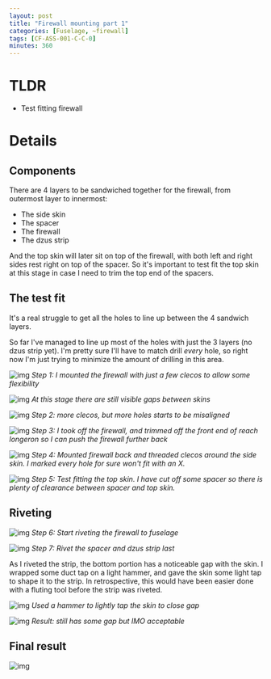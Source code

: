 ```yaml
---
layout: post
title: "Firewall mounting part 1"
categories: [Fuselage, ~firewall]
tags: [CF-ASS-001-C-C-0]
minutes: 360
---
```


# TLDR

- Test fitting firewall

# Details

## Components

There are 4 layers to be sandwiched together for the firewall, from outermost layer to innermost:

- The side skin
- The spacer
- The firewall
- The dzus strip

And the top skin will later sit on top of the firewall, with both left and right sides rest right on top of the spacer. So it's important to test fit the top skin at this stage in case I need to trim the top end of the spacers.

## The test fit

It's a real struggle to get all the holes to line up between the 4 sandwich layers.

So far I've managed to line up most of the holes with just the 3 layers (no dzus strip yet). I'm pretty sure I'll have to match drill _every_ hole, so right now I'm just trying to minimize the amount of drilling in this area.

![img](https://lh3.googleusercontent.com/pw/AP1GczMldYDBZS66whcE3DpP1kgxW-fvdjk5iamFUZ7_w_I6UefixT4ZXTe76TozwgOvA5MNp1_reSipKu-YP6NtyUPqWrBDHH8udprMsWOVCrwEL9oaa6YGOmTkCds5FSgiwK4028ljtyvXkdAUrWqFkurIag=w2174-h2888-s-no-gm?authuser=3)
_Step 1: I mounted the firewall with just a few clecos to allow some flexibility_

![img](https://lh3.googleusercontent.com/pw/AP1GczP05Ho_PAJ6857lGxzHhCntw108hqI6wPvGsMVgraHxfyQw2BJhk88K61e9dJpSbkuKEYz3y0maRqPUo59k31X2RMM1aBaftRktxNpkyXXrGkQCudMSKYcijIPC9xO2g3rOjhuD46rSZ1iysCFox4UKaQ=w3836-h2888-s-no-gm?authuser=3)
_At this stage there are still visible gaps between skins_

![img](https://lh3.googleusercontent.com/pw/AP1GczMdkBjEkhe3wdJJCRiPF6qCTuLMPxQvrcJh9s17QcipGb371Cr7BJlaJr9odtKATqPlTLsE_VLQriPRUnKA40Rp75d3TSmvCnTJiVL6yYFdFTg3hGZ4uOCQdsQqxE-Na5VOv_lC_ldgOPh4t3UPk-bNBw=w3836-h2888-s-no-gm?authuser=3)
_Step 2: more clecos, but more holes starts to be misaligned_

![img](https://lh3.googleusercontent.com/pw/AP1GczOC9C0LAJMe3uxA7ARDhM-nRzhGR7Qd69zF_CqGKdVjWyMsLzburUH6JGo0Uh_5ByKqmQsriuk81wAhWZv13aYZB8OjuJIAmQHrpzS5qONiL7rOaYL20Eu-1slx1GTDYZ-ZXC8l8qog8IhpQeJxwpQ-6g=w3836-h2888-s-no-gm?authuser=3)
_Step 3: I took off the firewall, and trimmed off the front end of reach longeron so I can push the firewall further back_

![img](https://lh3.googleusercontent.com/pw/AP1GczMoJLZMRwwMkm8hR4HaLN7wXObvJK-HSpqGxDUnluh08kMj7vBkXzSnLV-yehW1dXkolheSQNfqj9k4rBZIVkevqX5jBf-hIElGYWX8BqiO2pnbZvH5xWT4J0P1Weap-n0egsAfOrpQOCrSGELTk8orKg=w2174-h2888-s-no-gm?authuser=3)
_Step 4: Mounted firewall back and threaded clecos around the side skin. I marked every hole for sure won't fit with an X._

![img](https://lh3.googleusercontent.com/pw/AP1GczNClf7cNUT5E1SQMUQ2k_B6kGP8U61sTGTlJFZ9uTxPZRe45KtZT-_5j2PYKsy2Dz3U70icV4xLqrVgHiGVvefPb-6T6wPB3r_F6gwLf_ZWvCQlkCpjVkSyJnV-YuzKI1mZgUbwtg9vs_mueYCv8-2Y5w=w3836-h2888-s-no-gm?authuser=3)
_Step 5: Test fitting the top skin. I have cut off some spacer so there is plenty of clearance between spacer and top skin._

## Riveting

![img](https://lh3.googleusercontent.com/pw/AP1GczPgktpkwcmrmhfePQE4exrCa0AeVKaCpS_5oZuLycJOdq-eiZysMSuGl2jSIPQXpFc2TUlLtZn5JNxLEGVE9P7D7XTW6ow1OMeherJk3fJW_1IfpWT1PpCX7ciISDJoPHjdB0z6n2flKuNOtHTg1FJYCA=w4080-h3072-s-no-gm?authuser=0)
_Step 6: Start riveting the firewall to fuselage_

![img](https://lh3.googleusercontent.com/pw/AP1GczPvniAYAx4SigeYU1HOMVO-jf8tLMJhJRy6hvvC4EtzumVf-F1jTcVFiFxC50dmsC4v2wU5HcTJ_D-aZ67vDssPFg42K3FqL-k9hVXb1UQdR1D4rFOKMw7ofVDhc14n8WCz3kjcWR88ieCTwR6SJqkwdg=w2328-h3092-s-no-gm?authuser=0)
_Step 7: Rivet the spacer and dzus strip last_

As I riveted the strip, the bottom portion has a noticeable gap with the skin. I wrapped some duct tap on a light hammer, and gave the skin some light tap to shape it to the strip. In retrospective, this would have been easier done with a fluting tool before the strip was riveted.

![img](https://lh3.googleusercontent.com/pw/AP1GczNkejFOvibmmDY8L957pNJeeSxYFV_P3_-HTNFPk7VV9Wg9I3jPU7m0Kj69VlbEkbU_sWdMpLNrU82N-7k3hrnA9RbHxRJDwmfrmyG6fWCwDDt-JMLsPad7FDHOsKe2LCFqcWifutcOS1tb8RbCIe0evw=w4080-h3072-s-no-gm?authuser=0)
_Used a hammer to lightly tap the skin to close gap_

![img](https://lh3.googleusercontent.com/pw/AP1GczOhaO6Bqn2F__tMTNGsW5SIU6MOP4R9qqPAViusDjZLwlmqQWdgI36W2ZE7-Bt_zpWnsAIv1NDyTo1tpGqs3chc0yTTNV3TGAdoYGStx3SK9oN-KhJm9AuxQE_spJT_5ycU-GPSutT6vwW7G-gOe189gQ=w4080-h3072-s-no-gm?authuser=0)
_Result: still has some gap but IMO acceptable_

## Final result

![img](https://lh3.googleusercontent.com/pw/AP1GczN8Ryf-4T_SY3M_TigDkCQSSKuqW9mY3JFDTcBJb8dLFhasJ0Akeck1LopRQrRrrN3dh05xUs5CrYLNrblprARPdD1OP7Ns1KtItDAZ-Jd8QnmeiwEXQMqwhTuRostogkpKvolSPB0pVM2fC5vfwNJ7bg=w4080-h3072-s-no-gm?authuser=0)
